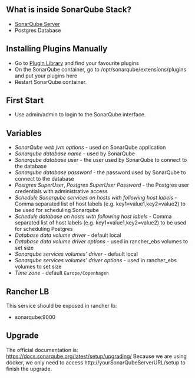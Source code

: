 ## What is inside SonarQube Stack?
* [SonarQube Server](http://www.sonarqube.org/)
* Postgres Database

## Installing Plugins Manually
* Go to [Plugin Library](http://docs.sonarqube.org/display/PLUG/Plugin+Library) and find your favourite plugins
* On the SonarQube container, go to /opt/sonarqube/extensions/plugins and put your plugins here
* Restart SonarQube container.

## First Start
* Use admin/admin to login to the SonarQube interface.

## Variables

- *SonarQube web jvm options* - used on SonarQube application
- *Sonarqube database name* - used by SonarQube 
- *Sonarqube database user* - the user used by SonarQube to connect to the database
- *Sonarqube database password* - the password used by SonarQube to connect to the database
- *Postgres SuperUser*, *Postgres SuperUser Password* - the Postgres user credentials with administrative access
- *Schedule Sonarqube services on hosts with following host labels* - Comma separated list of host labels (e.g. key1=value1,key2=value2) to be used for scheduling Sonarqube
- *Schedule database on hosts with following host labels* - Comma separated list of host labels (e.g. key1=value1,key2=value2) to be used for scheduling Postgres
- *Database data volume driver* - default local
- *Database data volume driver options* - used in rancher_ebs volumes to set size
- *Sonarqube services volumes' driver* - default local
- *Sonarqube services volumes' driver options* -  used in rancher_ebs volumes to set size
- *Time zone* - default `Europe/Copenhagen`

## Rancher LB

This service should be exposed in rancher lb:

- sonarqube:9000

## Upgrade

The official documentation is: https://docs.sonarqube.org/latest/setup/upgrading/
Because we are using docker, we only need to access http://yourSonarQubeServerURL/setup  to finish the upgrade.



